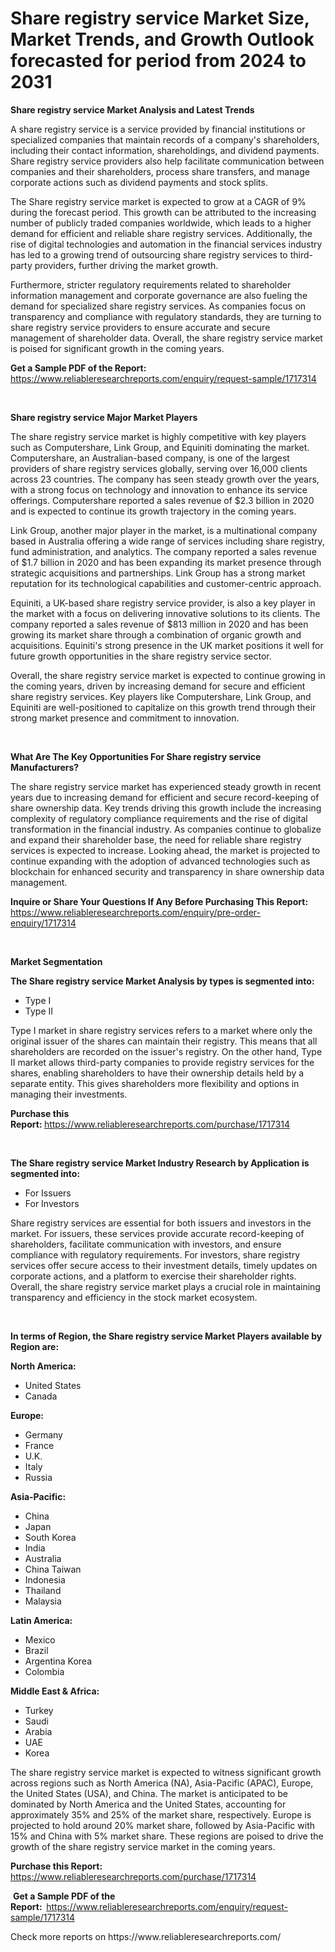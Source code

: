 <p><h1>Share registry service Market Size, Market Trends, and Growth Outlook forecasted for period from 2024 to 2031</h1></p><p><strong>Share registry service Market Analysis and Latest Trends</strong></p>
<p><p>A share registry service is a service provided by financial institutions or specialized companies that maintain records of a company's shareholders, including their contact information, shareholdings, and dividend payments. Share registry service providers also help facilitate communication between companies and their shareholders, process share transfers, and manage corporate actions such as dividend payments and stock splits.</p><p>The Share registry service market is expected to grow at a CAGR of 9% during the forecast period. This growth can be attributed to the increasing number of publicly traded companies worldwide, which leads to a higher demand for efficient and reliable share registry services. Additionally, the rise of digital technologies and automation in the financial services industry has led to a growing trend of outsourcing share registry services to third-party providers, further driving the market growth.</p><p>Furthermore, stricter regulatory requirements related to shareholder information management and corporate governance are also fueling the demand for specialized share registry services. As companies focus on transparency and compliance with regulatory standards, they are turning to share registry service providers to ensure accurate and secure management of shareholder data. Overall, the share registry service market is poised for significant growth in the coming years.</p></p>
<p><strong>Get a Sample PDF of the Report:&nbsp;</strong> <a href="https://www.reliableresearchreports.com/enquiry/request-sample/1717314">https://www.reliableresearchreports.com/enquiry/request-sample/1717314</a></p>
<p>&nbsp;</p>
<p><strong>Share registry service Major Market Players</strong></p>
<p><p>The share registry service market is highly competitive with key players such as Computershare, Link Group, and Equiniti dominating the market. Computershare, an Australian-based company, is one of the largest providers of share registry services globally, serving over 16,000 clients across 23 countries. The company has seen steady growth over the years, with a strong focus on technology and innovation to enhance its service offerings. Computershare reported a sales revenue of $2.3 billion in 2020 and is expected to continue its growth trajectory in the coming years.</p><p>Link Group, another major player in the market, is a multinational company based in Australia offering a wide range of services including share registry, fund administration, and analytics. The company reported a sales revenue of $1.7 billion in 2020 and has been expanding its market presence through strategic acquisitions and partnerships. Link Group has a strong market reputation for its technological capabilities and customer-centric approach.</p><p>Equiniti, a UK-based share registry service provider, is also a key player in the market with a focus on delivering innovative solutions to its clients. The company reported a sales revenue of $813 million in 2020 and has been growing its market share through a combination of organic growth and acquisitions. Equiniti's strong presence in the UK market positions it well for future growth opportunities in the share registry service sector.</p><p>Overall, the share registry service market is expected to continue growing in the coming years, driven by increasing demand for secure and efficient share registry services. Key players like Computershare, Link Group, and Equiniti are well-positioned to capitalize on this growth trend through their strong market presence and commitment to innovation.</p></p>
<p>&nbsp;</p>
<p><strong>What Are The Key Opportunities For Share registry service Manufacturers?</strong></p>
<p><p>The share registry service market has experienced steady growth in recent years due to increasing demand for efficient and secure record-keeping of share ownership data. Key trends driving this growth include the increasing complexity of regulatory compliance requirements and the rise of digital transformation in the financial industry. As companies continue to globalize and expand their shareholder base, the need for reliable share registry services is expected to increase. Looking ahead, the market is projected to continue expanding with the adoption of advanced technologies such as blockchain for enhanced security and transparency in share ownership data management.</p></p>
<p><strong>Inquire or Share Your Questions If Any Before Purchasing This Report:</strong> <a href="https://www.reliableresearchreports.com/enquiry/pre-order-enquiry/1717314">https://www.reliableresearchreports.com/enquiry/pre-order-enquiry/1717314</a></p>
<p>&nbsp;</p>
<p><strong>Market Segmentation</strong></p>
<p><strong>The Share registry service Market Analysis by types is segmented into:</strong></p>
<p><ul><li>Type I</li><li>Type II</li></ul></p>
<p><p>Type I market in share registry services refers to a market where only the original issuer of the shares can maintain their registry. This means that all shareholders are recorded on the issuer's registry. On the other hand, Type II market allows third-party companies to provide registry services for the shares, enabling shareholders to have their ownership details held by a separate entity. This gives shareholders more flexibility and options in managing their investments.</p></p>
<p><strong>Purchase this Report:&nbsp;</strong><a href="https://www.reliableresearchreports.com/purchase/1717314">https://www.reliableresearchreports.com/purchase/1717314</a></p>
<p>&nbsp;</p>
<p><strong>The Share registry service Market Industry Research by Application is segmented into:</strong></p>
<p><ul><li>For Issuers</li><li>For Investors</li></ul></p>
<p><p>Share registry services are essential for both issuers and investors in the market. For issuers, these services provide accurate record-keeping of shareholders, facilitate communication with investors, and ensure compliance with regulatory requirements. For investors, share registry services offer secure access to their investment details, timely updates on corporate actions, and a platform to exercise their shareholder rights. Overall, the share registry service market plays a crucial role in maintaining transparency and efficiency in the stock market ecosystem.</p></p>
<p>&nbsp;</p>
<p><strong>In terms of Region, the Share registry service Market Players available by Region are:</strong></p>
<p>
    <p> <strong> North America: </strong>
        <ul>
            <li>United States</li>
            <li>Canada</li>
        </ul>
        </p> 
    <p> <strong> Europe: </strong>
        <ul>
            <li>Germany</li>
            <li>France</li>
            <li>U.K.</li>
            <li>Italy</li>
            <li>Russia</li>
        </ul>
        </p> 
    <p> <strong> Asia-Pacific: </strong>
        <ul>
            <li>China</li>
            <li>Japan</li>
            <li>South Korea</li>
            <li>India</li>
            <li>Australia</li>
            <li>China Taiwan</li>
            <li>Indonesia</li>
            <li>Thailand</li>
            <li>Malaysia</li>
        </ul>
        </p> 
    <p> <strong> Latin America: </strong>
        <ul>
            <li>Mexico</li>
            <li>Brazil</li>
            <li>Argentina Korea</li>
            <li>Colombia</li>
        </ul>
        </p> 
    <p> <strong> Middle East & Africa: </strong>
        <ul>
            <li>Turkey</li>
            <li>Saudi</li>
            <li>Arabia</li>
            <li>UAE</li>
            <li>Korea</li>
        </ul>
    </p>
    </p>
<p><p>The share registry service market is expected to witness significant growth across regions such as North America (NA), Asia-Pacific (APAC), Europe, the United States (USA), and China. The market is anticipated to be dominated by North America and the United States, accounting for approximately 35% and 25% of the market share, respectively. Europe is projected to hold around 20% market share, followed by Asia-Pacific with 15% and China with 5% market share. These regions are poised to drive the growth of the share registry service market in the coming years.</p></p>
<p><strong>Purchase this Report: </strong><a href="https://www.reliableresearchreports.com/purchase/1717314">https://www.reliableresearchreports.com/purchase/1717314</a></p>
<p>&nbsp;<strong>Get a Sample PDF of the Report:&nbsp;&nbsp;</strong><a href="https://www.reliableresearchreports.com/enquiry/request-sample/1717314">https://www.reliableresearchreports.com/enquiry/request-sample/1717314</a></p>
<p><strong></strong></p>
<p>Check more reports on https://www.reliableresearchreports.com/</p>
